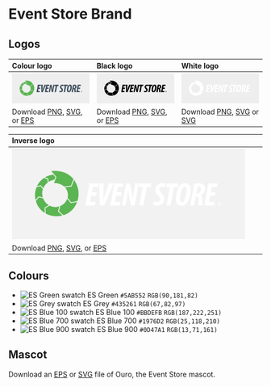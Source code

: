 # Event Store Brand

## Logos

| Colour logo                                                            | Black logo                                                                      | White logo                                                                      |
|:-----------------------------------------------------------------------|:--------------------------------------------------------------------------------|:--------------------------------------------------------------------------------|
| ![Event Store logo (colour)](readme-assets/logo-colour.png)            | ![Event Store logo (black)](readme-assets/logo-black.png)                       | ![Event Store logo (white)](readme-assets/logo-white.png)                       |
| Download [PNG](logos/eventstore.png), [SVG](logos/eventstore.svg), or [EPS](logos/eventstore.eps)    | Download [PNG](logos/eventstore-black.png), [SVG](logos/eventstore-black.svg), or [EPS](logos/eventstore-black.eps) | Download [PNG](logos/eventstore-white.png), [SVG](logos/eventstore-white.svg) or [SVG](logos/eventstore-white.eps) |

| Inverse logo                                                           |  |  |
|:-----------------------------------------------------------------------|:-|:-|
| ![Event Store logo (inverse)](readme-assets/logo-inverse.png)          |  |  |
| Download [PNG](logos/eventstore-inverse.png), [SVG](logos/eventstore-inverse.svg), or [EPS](logos/eventstore-inverse.eps)    |  |  |

## Colours

- ![ES Green swatch](http://placehold.it/12x12/5AB552/FFFFFF/&text=+) ES Green `#5AB552` `RGB(90,181,82)`
- ![ES Grey swatch](http://placehold.it/12x12/435261/FFFFFF/&text=+) ES Grey `#435261` `RGB(67,82,97)`
- ![ES Blue 100 swatch](http://placehold.it/12x12/BBDEFB/FFFFFF/&text=+) ES Blue 100 `#BBDEFB` `RGB(187,222,251)`
- ![ES Blue 700 swatch](http://placehold.it/12x12/1976D2/FFFFFF/&text=+) ES Blue 700 `#1976D2` `RGB(25,118,210)`
- ![ES Blue 900 swatch](http://placehold.it/12x12/0D47A1/FFFFFF/&text=+) ES Blue 900 `#0D47A1` `RGB(13,71,161)`

## Mascot

Download an [EPS](mascot/ouro.eps) or [SVG](mascot/ouro.svg) file of Ouro, the Event Store mascot.